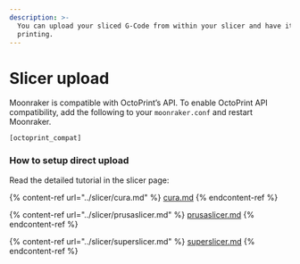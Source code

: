 ```yaml
---
description: >-
  You can upload your sliced G-Code from within your slicer and have it start
  printing.
---
```


# Slicer upload

Moonraker is compatible with OctoPrint’s API. To enable OctoPrint API compatibility, add the following to your `moonraker.conf` and restart Moonraker.

```
[octoprint_compat]
```

### How to setup direct upload

Read the detailed tutorial in the slicer page:

{% content-ref url="../slicer/cura.md" %}
[cura.md](../slicer/cura.md)
{% endcontent-ref %}

{% content-ref url="../slicer/prusaslicer.md" %}
[prusaslicer.md](../slicer/prusaslicer.md)
{% endcontent-ref %}

{% content-ref url="../slicer/superslicer.md" %}
[superslicer.md](../slicer/superslicer.md)
{% endcontent-ref %}
